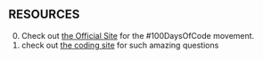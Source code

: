 ## RESOURCES
0.  Check out [the Official Site](http://100daysofcode.com/) for the #100DaysOfCode movement.
1.  check out [the coding site](https://leetcode.com) for such amazing questions

